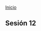 <!-- No borrar o modificar -->
[Inicio](./index.md)

## Sesión 12 


<!-- Su documentación aquí -->


